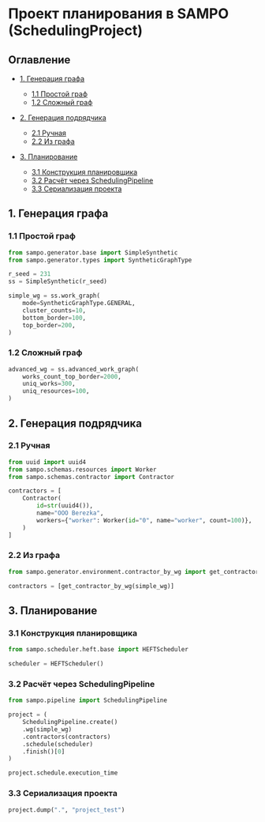 # Проект планирования в SAMPO (SchedulingProject)

## Оглавление

* [1. Генерация графа](#1-генерация-графа)

  * [1.1 Простой граф](#11-простой-граф)
  * [1.2 Сложный граф](#12-сложный-граф)
* [2. Генерация подрядчика](#2-генерация-подрядчика)

  * [2.1 Ручная](#21-ручная)
  * [2.2 Из графа](#22-из-графа)
* [3. Планирование](#3-планирование)

  * [3.1 Конструкция планировщика](#31-конструкция-планировщика)
  * [3.2 Расчёт через SchedulingPipeline](#32-расчёт-через-schedulingpipeline)
  * [3.3 Сериализация проекта](#33-сериализация-проекта)

## 1. Генерация графа

### 1.1 Простой граф

```python
from sampo.generator.base import SimpleSynthetic
from sampo.generator.types import SyntheticGraphType

r_seed = 231
ss = SimpleSynthetic(r_seed)

simple_wg = ss.work_graph(
    mode=SyntheticGraphType.GENERAL,
    cluster_counts=10,
    bottom_border=100,
    top_border=200,
)
```

### 1.2 Сложный граф

```python
advanced_wg = ss.advanced_work_graph(
    works_count_top_border=2000,
    uniq_works=300,
    uniq_resources=100,
)
```

## 2. Генерация подрядчика

### 2.1 Ручная

```python
from uuid import uuid4
from sampo.schemas.resources import Worker
from sampo.schemas.contractor import Contractor

contractors = [
    Contractor(
        id=str(uuid4()),
        name="OOO Berezka",
        workers={"worker": Worker(id="0", name="worker", count=100)},
    )
]
```

### 2.2 Из графа

```python
from sampo.generator.environment.contractor_by_wg import get_contractor_by_wg

contractors = [get_contractor_by_wg(simple_wg)]
```

## 3. Планирование

### 3.1 Конструкция планировщика

```python
from sampo.scheduler.heft.base import HEFTScheduler

scheduler = HEFTScheduler()
```

### 3.2 Расчёт через SchedulingPipeline

```python
from sampo.pipeline import SchedulingPipeline

project = (
    SchedulingPipeline.create()
    .wg(simple_wg)
    .contractors(contractors)
    .schedule(scheduler)
    .finish()[0]
)

project.schedule.execution_time
```

### 3.3 Сериализация проекта

```python
project.dump(".", "project_test")
```
